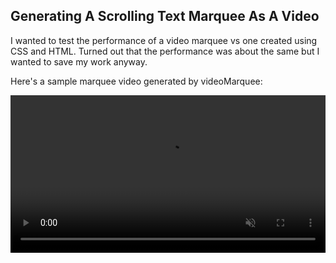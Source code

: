 ## Generating A Scrolling Text Marquee As A Video

I wanted to test the performance of a video marquee vs one created using
CSS and HTML.  Turned out that the performance was about the same but I
wanted to save my work anyway.

Here's a sample marquee video generated by videoMarquee:

<video playsinline autoplay loop muted width="100%">
  <source src="https://github.com/dlk3/videoMarquee/blob/master/sample.mp4" type="video/mp4">
</video>
